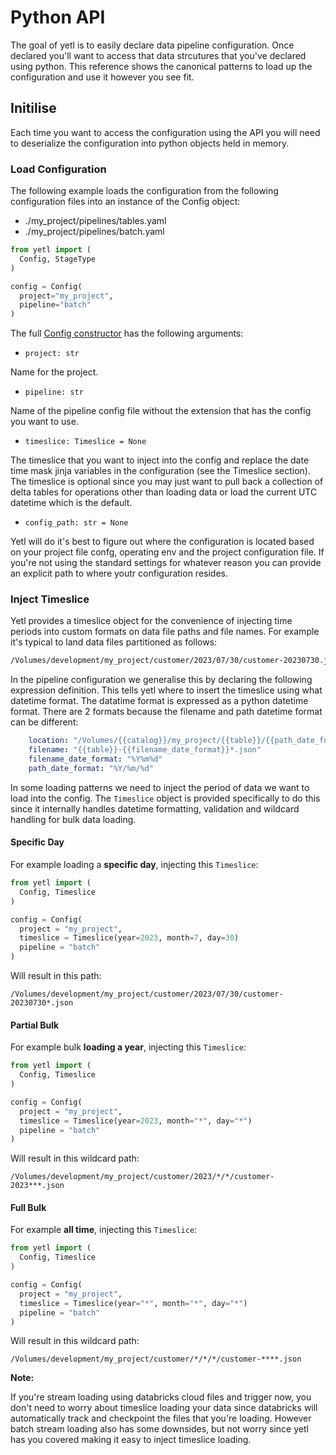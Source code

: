 # Python API

The goal of yetl is to easily declare data pipeline configuration. Once declared you'll want to access that data strcutures that you've declared using python. This reference shows the canonical patterns to load up the configuration and use it however you see fit.


## Initilise

Each time you want to access the configuration using the API you will need to deserialize the configuration into python objects held in memory.

### Load Configuration

The following example loads the configuration from the following configuration files into an instance of the Config object:

- ./my_project/pipelines/tables.yaml
- ./my_project/pipelines/batch.yaml

```python
from yetl import (
  Config, StageType
)

config = Config(
  project="my_project", 
  pipeline="batch"
)
```

The full [Config constructor](https://github.com/sibytes/yetl/blob/main/yetl/config/_config.py#L15) has the following arguments:

- `project: str`

Name for the project.

- `pipeline: str`

Name of the pipeline config file without the extension that has the config you want to use.

- `timeslice: Timeslice = None`

The timeslice that you want to inject into the config and replace the date time mask jinja variables in the configuration (see the Timeslice section). The timeslice is optional since you may just want to pull back a collection of delta tables for operations other than loading data or load the current UTC datetime which is the default.

- `config_path: str = None`

Yetl will do it's best to figure out where the configuration is located based on your project file confg, operating env and the project configuration file. If you're not using the standard settings for whatever reason you can provide an explicit path to where youtr configuration resides.

### Inject Timeslice

Yetl provides a timeslice object for the convenience of injecting time periods into custom formats on data file paths and file names. For example it's typical to land data files partitioned as follows:

```sh
/Volumes/development/my_project/customer/2023/07/30/customer-20230730.json
```

In the pipeline configuration we generalise this by declaring the following expression definition. This tells yetl where to insert the timeslice using what datetime format. The datatime format is expressed as a python datetime format. There are 2 formats because the filename and path datetime format can be different:

```yaml
    location: "/Volumes/{{catalog}}/my_project/{{table}}/{{path_date_format}}"
    filename: "{{table}}-{{filename_date_format}}*.json"
    filename_date_format: "%Y%m%d"
    path_date_format: "%Y/%m/%d"
```


In some loading patterns we need to inject the period of data we want to load into the config. The `Timeslice` object is provided specifically to do this since it internally handles datetime formatting, validation and wildcard handling for bulk data loading.

#### Specific Day

For example loading a **specific day**, injecting this `Timeslice`:

```python
from yetl import (
  Config, Timeslice
)

config = Config(
  project = "my_project",
  timeslice = Timeslice(year=2023, month=7, day=30)
  pipeline = "batch"
)
```

Will result in this path:
```
/Volumes/development/my_project/customer/2023/07/30/customer-20230730*.json
```

#### Partial Bulk

For example bulk **loading a year**, injecting this `Timeslice`:

```python
from yetl import (
  Config, Timeslice
)

config = Config(
  project = "my_project",
  timeslice = Timeslice(year=2023, month="*", day="*")
  pipeline = "batch"
)
```

Will result in this wildcard path:
```
/Volumes/development/my_project/customer/2023/*/*/customer-2023***.json
```

#### Full Bulk

For example **all time**, injecting this `Timeslice`:

```python
from yetl import (
  Config, Timeslice
)

config = Config(
  project = "my_project",
  timeslice = Timeslice(year="*", month="*", day="*")
  pipeline = "batch"
)
```

Will result in this wildcard path:
```
/Volumes/development/my_project/customer/*/*/*/customer-****.json
```

**Note:** 

If you're stream loading using databricks cloud files and trigger now, you don't need to worry about timeslice loading your data since databricks will automatically track and checkpoint the files that you're loading. However batch stream loading also has some downsides, but not worry since yetl has you covered making it easy to inject timeslice loading.

